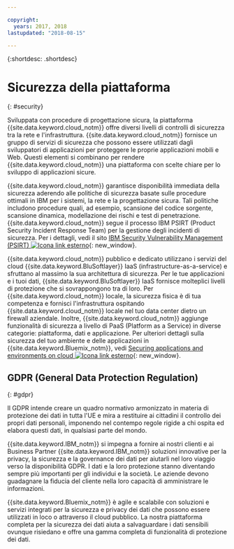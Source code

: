 ```yaml
---

copyright:
  years: 2017, 2018
lastupdated: "2018-08-15"

---
```


{:shortdesc: .shortdesc}

# Sicurezza della piattaforma
{: #security}

Sviluppata con procedure di progettazione sicura, la piattaforma {{site.data.keyword.cloud_notm}} offre diversi livelli di controlli di sicurezza tra
la rete e l'infrastruttura. {{site.data.keyword.cloud_notm}} fornisce un gruppo di servizi di sicurezza che possono essere utilizzati dagli sviluppatori di applicazioni per proteggere le proprie applicazioni mobili e Web. Questi elementi si combinano per rendere {{site.data.keyword.cloud_notm}} una piattaforma con scelte chiare
per lo sviluppo di applicazioni sicure.

{{site.data.keyword.cloud_notm}} garantisce disponibilità immediata della sicurezza aderendo alle politiche di sicurezza basate sulle procedure ottimali in IBM per i sistemi, la rete e la progettazione sicura. Tali politiche includono
procedure quali, ad esempio, scansione del codice sorgente, scansione dinamica, modellazione dei rischi e test di penetrazione. {{site.data.keyword.cloud_notm}} segue il processo IBM PSIRT (Product Security Incident Response Team) per la gestione degli
incidenti di sicurezza. Per i dettagli, vedi il sito [IBM Security Vulnerability Management (PSIRT) ![Icona link esterno](../icons/launch-glyph.svg "Icona link esterno")](http://www-03.ibm.com/security/secure-engineering/process.html){: new_window}.

{{site.data.keyword.cloud_notm}} pubblico e dedicato utilizzano i servizi del cloud {{site.data.keyword.BluSoftlayer}} IaaS (infrastructure-as-a-service) e sfruttano al massimo la sua architettura di sicurezza. Per le tue applicazioni e i tuoi dati, {{site.data.keyword.BluSoftlayer}} IaaS fornisce molteplici livelli di protezione che si sovrappongono tra di loro. Per {{site.data.keyword.cloud_notm}} locale, la sicurezza fisica è di tua competenza e fornisci l'infrastruttura
ospitando {{site.data.keyword.cloud_notm}} locale nel tuo data center dietro un firewall aziendale. Inoltre, {{site.data.keyword.cloud_notm}} aggiunge funzionalità di sicurezza a livello di PaaS (Platform as a Service) in diverse categorie: piattaforma, dati e applicazione. Per ulteriori dettagli sulla sicurezza del tuo ambiente e delle applicazioni in {{site.data.keyword.Bluemix_notm}}, vedi [Securing applications and environments on cloud ![Icona link esterno](../icons/launch-glyph.svg "Icona link esterno")](https://www.ibm.com/cloud/garage/architectures/securityArchitecture){: new_window}.

## GDPR (General Data Protection Regulation)
{: #gdpr}

Il GDPR intende creare un quadro normativo armonizzato in materia di protezione dei dati in tutta l'UE e mira a restituire ai cittadini il controllo dei propri dati personali, imponendo nel contempo regole rigide a chi ospita ed elabora questi dati, in qualsiasi parte del mondo. 

{{site.data.keyword.IBM_notm}} si impegna a fornire ai nostri clienti e ai Business Partner {{site.data.keyword.IBM_notm}} soluzioni innovative per la privacy, la sicurezza e la governance dei dati per aiutarli nel loro viaggio verso la disponibilità GDPR. I dati e la loro protezione stanno diventando sempre più importanti per gli individui e la società. Le aziende devono guadagnare la fiducia del cliente nella loro capacità di amministrare le informazioni. 

{{site.data.keyword.Bluemix_notm}} è agile e scalabile con soluzioni e servizi integrati per la sicurezza e privacy dei dati che possono essere utilizzati in loco o attraverso il cloud pubblico. La nostra piattaforma completa per la sicurezza dei dati aiuta a salvaguardare i dati sensibili ovunque risiedano e offre una gamma completa di funzionalità di protezione dei dati.
